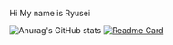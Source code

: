 
<a>Hi My name is Ryusei</a>

![Anurag's GitHub stats](https://github-readme-stats.vercel.app/api?username=RyuseiAndy&show_icons=true&theme=radical)
[![Readme Card](https://github-readme-stats.vercel.app/api/pin/?username=RyuseiAndy&repo=github-readme-stats)](https://github.com/anuraghazra/github-readme-stats)